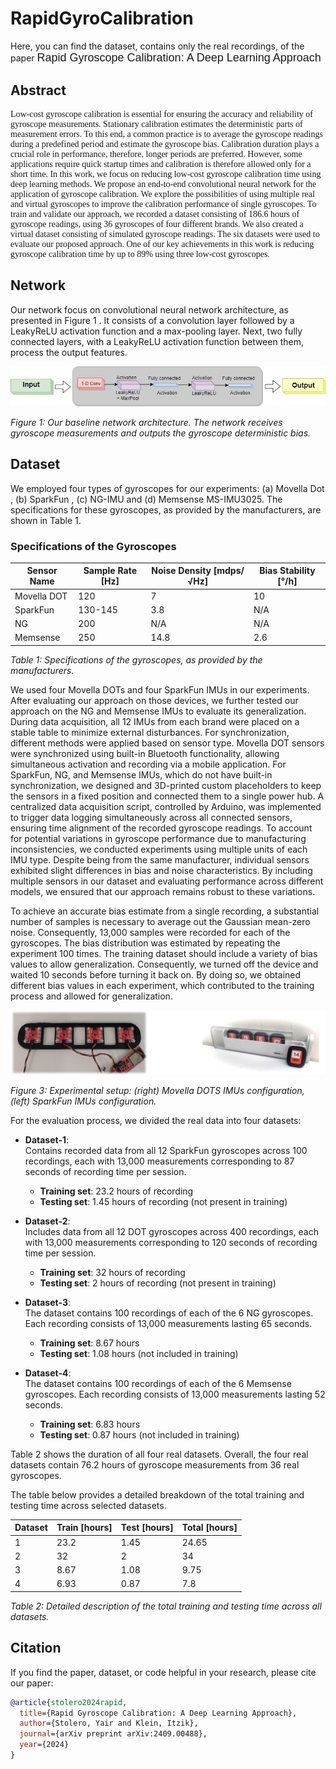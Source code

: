 # RapidGyroCalibration

Here, you can find the dataset, contains only the real recordings, of the paper <span style="font-family:Arial; font-size:18px;">Rapid Gyroscope Calibration: A Deep Learning Approach </span>

## Abstract

<p style="font-family:Verdana; font-size:14px;">
Low-cost gyroscope calibration is essential for ensuring the accuracy and reliability of gyroscope measurements. Stationary calibration estimates the deterministic parts of measurement errors. To this end, a common practice is to average the gyroscope readings during a predefined period and estimate the gyroscope bias. Calibration duration plays a crucial role in performance, therefore, longer periods are preferred. However, some applications require quick startup times and calibration is therefore allowed only for a short time. In this work, we focus on reducing low-cost gyroscope calibration time using deep learning methods. We propose an end-to-end convolutional neural network for the application of gyroscope calibration. We explore the possibilities of using multiple real and virtual gyroscopes to improve the calibration performance of single gyroscopes. To train and validate our approach, we recorded a dataset consisting of 186.6 hours of gyroscope readings, using 36 gyroscopes of four different brands. We also created a virtual dataset consisting of simulated gyroscope readings. The six datasets were used to evaluate our proposed approach. One of our key achievements in this work is reducing gyroscope calibration time by up to 89% using three low-cost gyroscopes. 
</p>

## Network

Our network focus on convolutional neural network architecture, as presented in Figure 1 [](#Network). 
It consists of a convolution layer followed by a LeakyReLU activation function and a max-pooling layer. Next, two fully connected layers, with a LeakyReLU activation function between them, process the output features.

![Network](https://github.com/ansfl/RapidGyroCalibration/blob/main/Figures/Network_illustraion.jpg)

*Figure 1: Our baseline network architecture. The network receives gyroscope measurements and outputs the gyroscope deterministic bias.*

## Dataset

We employed four types of gyroscopes for our experiments: (a) Movella Dot , (b) SparkFun , (c) NG-IMU  and (d) Memsense MS-IMU3025. The specifications for these gyroscopes, as provided by the manufacturers, are shown  in Table 1.

### Specifications of the Gyroscopes

| **Sensor Name**  | **Sample Rate [Hz]** | **Noise Density [mdps/√Hz]** | **Bias Stability [°/h]** |
|-----------------|---------------------|----------------------------|-------------------------|
| Movella DOT    | 120                 | 7                          | 10                      |
| SparkFun       | 130-145             | 3.8                        | N/A                     |
| NG             | 200                 | N/A                        | N/A                     |
| Memsense       | 250                 | 14.8                        | 2.6                     |

*Table 1: Specifications of the gyroscopes, as provided by the manufacturers.*

We used four Movella DOTs and four SparkFun IMUs in our experiments. After evaluating our approach on those devices, we further tested our approach on the NG and Memsense IMUs to evaluate its generalization. During data acquisition, all 12 IMUs from each brand were placed on a stable table to minimize external disturbances.
For synchronization, different methods were applied based on sensor type. Movella DOT sensors were synchronized using built-in Bluetooth functionality, allowing simultaneous activation and recording via a mobile application. For SparkFun, NG, and Memsense IMUs, which do not have built-in synchronization, we designed and 3D-printed custom placeholders to keep the sensors in a fixed position and connected them to a single power hub. A centralized data acquisition script, controlled by Arduino, was implemented to trigger data logging simultaneously across all connected sensors, ensuring time alignment of the recorded gyroscope readings.
To account for potential variations in gyroscope performance due to manufacturing inconsistencies, we conducted experiments using multiple units of each IMU type. Despite being from the same manufacturer, individual sensors exhibited slight differences in bias and noise characteristics. By including multiple sensors in our dataset and evaluating performance across different models, we ensured that our approach remains robust to these variations.

To achieve an accurate bias estimate from a single recording, a substantial number of samples is necessary to average out the Gaussian mean-zero noise. Consequently, 13,000 samples were recorded for each of the gyroscopes. The bias distribution was estimated by repeating the experiment 100 times. The training dataset should include a variety of bias values to allow generalization. Consequently, we turned off the device and waited 10 seconds before turning it back on. By doing so, we obtained different bias values in each experiment, which contributed to the training process and allowed for generalization.

![Network](https://github.com/ansfl/RapidGyroCalibration/blob/main/Figures/experimental_setup.jpg)

*Figure 3: Experimental setup: (right) Movella DOTS IMUs configuration, (left) SparkFun IMUs configuration.*

For the evaluation process, we divided the real data into four datasets:
- **Dataset-1**:  
  Contains recorded data from all 12 SparkFun gyroscopes across 100 recordings, each with 13,000 measurements corresponding to 87 seconds of recording time per session.  
  - **Training set**: 23.2 hours of recording  
  - **Testing set**: 1.45 hours of recording (not present in training)  

- **Dataset-2**:  
  Includes data from all 12 DOT gyroscopes across 400 recordings, each with 13,000 measurements corresponding to 120 seconds of recording time per session.  
  - **Training set**: 32 hours of recording  
  - **Testing set**: 2 hours of recording (not present in training)  

- **Dataset-3**:  
  The dataset contains 100 recordings of each of the 6 NG gyroscopes. Each recording consists of 13,000 measurements lasting 65 seconds.  
  - **Training set**: 8.67 hours  
  - **Testing set**: 1.08 hours (not included in training)  

- **Dataset-4**:  
  The dataset contains 100 recordings of each of the 6 Memsense gyroscopes. Each recording consists of 13,000 measurements lasting 52 seconds.  
  - **Training set**: 6.83 hours  
  - **Testing set**: 0.87 hours (not included in training)  

Table 2 shows the duration of all four real datasets. Overall, the four real datasets contain 76.2 hours of gyroscope measurements from 36 real gyroscopes. 

The table below provides a detailed breakdown of the total training and testing time across selected datasets.

| Dataset | Train [hours] | Test [hours] | Total [hours] |
|---------|-------------|------------|--------------|
| 1       | 23.2       | 1.45       | 24.65        |
| 2       | 32         | 2          | 34           |
| 3       | 8.67       | 1.08       | 9.75         |
| 4       | 6.93       | 0.87       | 7.8          |

*Table 2: Detailed description of the total training and testing time across all datasets.*





## Citation   

If you find the paper, dataset, or code helpful in your research, please cite our paper:
```bibtex
@article{stolero2024rapid,
  title={Rapid Gyroscope Calibration: A Deep Learning Approach},
  author={Stolero, Yair and Klein, Itzik},
  journal={arXiv preprint arXiv:2409.00488},
  year={2024}
}
